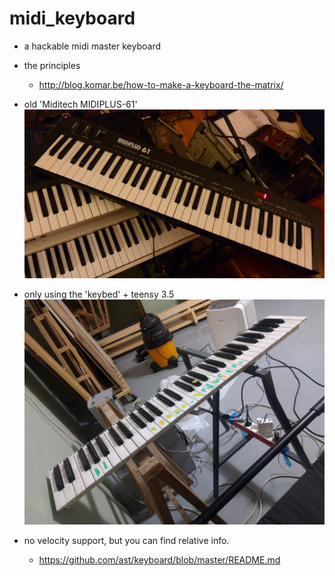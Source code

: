 # midi_keyboard

- a hackable midi master keyboard

- the principles
  - http://blog.komar.be/how-to-make-a-keyboard-the-matrix/

- old 'Miditech MIDIPLUS-61'
  ![](miditech-midiplus-61-427542.jpg)

- only using the 'keybed' + teensy 3.5
  ![](photo_2019-07-21_19-24-54.jpg)

- no velocity support, but you can find relative info.
  - https://github.com/ast/keyboard/blob/master/README.md
